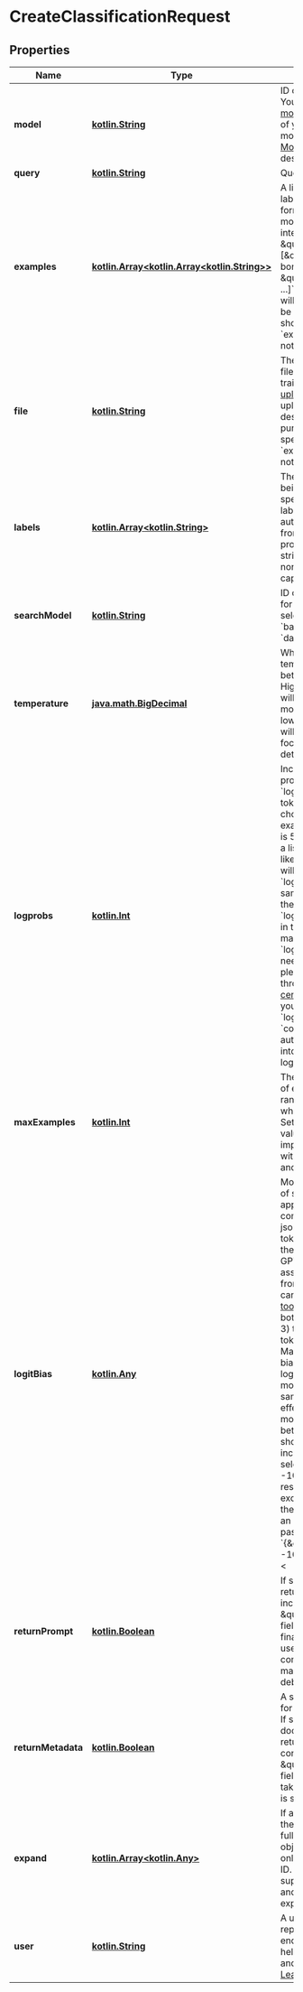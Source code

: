 # CreateClassificationRequest

## Properties
Name | Type | Description | Notes
------------ | ------------- | ------------- | -------------
**model** | [**kotlin.String**](.md) | ID of the model to use. You can use the [List models](/docs/api-reference/models/list) API to see all of your available models, or see our [Model overview](/docs/models/overview) for descriptions of them. | 
**query** | [**kotlin.String**](.md) | Query to be classified. | 
**examples** | [**kotlin.Array&lt;kotlin.Array&lt;kotlin.String&gt;&gt;**](.md) | A list of examples with labels, in the following format:  &#x60;[[\&quot;The movie is so interesting.\&quot;, \&quot;Positive\&quot;], [\&quot;It is quite boring.\&quot;, \&quot;Negative\&quot;], ...]&#x60;  All the label strings will be normalized to be capitalized.  You should specify either &#x60;examples&#x60; or &#x60;file&#x60;, but not both.  |  [optional]
**file** | [**kotlin.String**](.md) | The ID of the uploaded file that contains training examples. See [upload file](/docs/api-reference/files/upload) for how to upload a file of the desired format and purpose.  You should specify either &#x60;examples&#x60; or &#x60;file&#x60;, but not both.  |  [optional]
**labels** | [**kotlin.Array&lt;kotlin.String&gt;**](.md) | The set of categories being classified. If not specified, candidate labels will be automatically collected from the examples you provide. All the label strings will be normalized to be capitalized. |  [optional]
**searchModel** | [**kotlin.String**](.md) | ID of the model to use for [Search](/docs/api-reference/searches/create). You can select one of &#x60;ada&#x60;, &#x60;babbage&#x60;, &#x60;curie&#x60;, or &#x60;davinci&#x60;. |  [optional]
**temperature** | [**java.math.BigDecimal**](java.math.BigDecimal.md) | What sampling temperature to use, between 0 and 2. Higher values like 0.8 will make the output more random, while lower values like 0.2 will make it more focused and deterministic. |  [optional]
**logprobs** | [**kotlin.Int**](.md) | Include the log probabilities on the &#x60;logprobs&#x60; most likely tokens, as well the chosen tokens. For example, if &#x60;logprobs&#x60; is 5, the API will return a list of the 5 most likely tokens. The API will always return the &#x60;logprob&#x60; of the sampled token, so there may be up to &#x60;logprobs+1&#x60; elements in the response.  The maximum value for &#x60;logprobs&#x60; is 5. If you need more than this, please contact us through our [Help center](https://help.openai.com) and describe your use case.  When &#x60;logprobs&#x60; is set, &#x60;completion&#x60; will be automatically added into &#x60;expand&#x60; to get the logprobs.  |  [optional]
**maxExamples** | [**kotlin.Int**](.md) | The maximum number of examples to be ranked by [Search](/docs/api-reference/searches/create) when using &#x60;file&#x60;. Setting it to a higher value leads to improved accuracy but with increased latency and cost. |  [optional]
**logitBias** | [**kotlin.Any**](.md) | Modify the likelihood of specified tokens appearing in the completion.  Accepts a json object that maps tokens (specified by their token ID in the GPT tokenizer) to an associated bias value from -100 to 100. You can use this [tokenizer tool](/tokenizer?view&#x3D;bpe) (which works for both GPT-2 and GPT-3) to convert text to token IDs. Mathematically, the bias is added to the logits generated by the model prior to sampling. The exact effect will vary per model, but values between -1 and 1 should decrease or increase likelihood of selection; values like -100 or 100 should result in a ban or exclusive selection of the relevant token.  As an example, you can pass &#x60;{\&quot;50256\&quot;: -100}&#x60; to prevent the &lt;|endoftext|&gt; token from being generated.  |  [optional]
**returnPrompt** | [**kotlin.Boolean**](.md) | If set to &#x60;true&#x60;, the returned JSON will include a \&quot;prompt\&quot; field containing the final prompt that was used to request a completion. This is mainly useful for debugging purposes. |  [optional]
**returnMetadata** | [**kotlin.Boolean**](.md) | A special boolean flag for showing metadata. If set to &#x60;true&#x60;, each document entry in the returned JSON will contain a \&quot;metadata\&quot; field.  This flag only takes effect when &#x60;file&#x60; is set.  |  [optional]
**expand** | [**kotlin.Array&lt;kotlin.Any&gt;**](.md) | If an object name is in the list, we provide the full information of the object; otherwise, we only provide the object ID. Currently we support &#x60;completion&#x60; and &#x60;file&#x60; objects for expansion. |  [optional]
**user** | [**kotlin.String**](.md) | A unique identifier representing your end-user, which can help OpenAI to monitor and detect abuse. [Learn more](/docs/guides/safety-best-practices/end-user-ids).  |  [optional]
